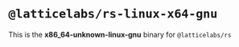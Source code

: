 # `@latticelabs/rs-linux-x64-gnu`

This is the **x86_64-unknown-linux-gnu** binary for `@latticelabs/rs`
